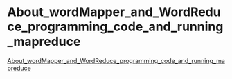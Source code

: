 # About_wordMapper_and_WordReduce_programming_code_and_running_mapreduce
[About_wordMapper_and_WordReduce_programming_code_and_running_mapreduce](https://aiwithcloud.com/2022/09/14/about_wordmapper_and_wordreduce_programming_code_and_running_mapreduce/)